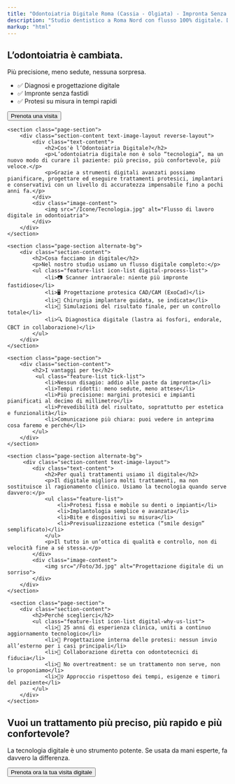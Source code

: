 ```yaml
---
title: "Odontoiatria Digitale Roma (Cassia - Olgiata) - Impronta Senza Fastidi | Dott. Polidori"
description: "Studio dentistico a Roma Nord con flusso 100% digitale. Dici addio alla vecchia impronta: usiamo lo scanner intraorale per cure precise, veloci e confortevoli. Prenota una visita."
markup: "html"
---
```


<section class="page-hero digitale-hero">
    <div class="page-hero-content">
        <h1>L’odontoiatria è cambiata.</h1>
        <p>Più precisione, meno sedute, nessuna sorpresa.</p>
        <ul class="feature-list hero-features">
            <li>✅ Diagnosi e progettazione digitale</li>
            <li>✅ Impronte senza fastidi</li>
            <li>✅ Protesi su misura in tempi rapidi</li>
        </ul>
        <button class="button-primary open-booking-modal hero-cta-button">Prenota una visita</button>
    </div>
</section>

<div class="page-container">

    <section class="page-section">
        <div class="section-content text-image-layout reverse-layout">
            <div class="text-content">
                <h2>Cos'è l’Odontoiatria Digitale?</h2>
                <p>L’odontoiatria digitale non è solo “tecnologia”, ma un nuovo modo di curare il paziente: più preciso, più confortevole, più veloce.</p>
                <p>Grazie a strumenti digitali avanzati possiamo pianificare, progettare ed eseguire trattamenti protesici, implantari e conservativi con un livello di accuratezza impensabile fino a pochi anni fa.</p>
            </div>
            <div class="image-content">
                <img src="/Icone/Tecnologia.jpg" alt="Flusso di lavoro digitale in odontoiatria">
            </div>
        </div>
    </section>

    <section class="page-section alternate-bg">
        <div class="section-content">
            <h2>Cosa facciamo in digitale</h2>
            <p>Nel nostro studio usiamo un flusso digitale completo:</p>
            <ul class="feature-list icon-list digital-process-list">
                <li>📷 Scanner intraorale: niente più impronte fastidiose</li>
                <li>🖥️ Progettazione protesica CAD/CAM (ExoCad)</li>
                <li>🦷 Chirurgia implantare guidata, se indicata</li>
                <li>🧠 Simulazioni del risultato finale, per un controllo totale</li>
                <li>🔍 Diagnostica digitale (lastra ai fosfori, endorale, CBCT in collaborazione)</li>
            </ul>
        </div>
    </section>
    
    <section class="page-section">
        <div class="section-content">
            <h2>I vantaggi per te</h2>
             <ul class="feature-list tick-list">
                <li>Nessun disagio: addio alle paste da impronta</li>
                <li>Tempi ridotti: meno sedute, meno attese</li>
                <li>Più precisione: margini protesici e impianti pianificati al decimo di millimetro</li>
                <li>Prevedibilità del risultato, soprattutto per estetica e funzionalità</li>
                <li>Comunicazione più chiara: puoi vedere in anteprima cosa faremo e perché</li>
            </ul>
        </div>
    </section>

    <section class="page-section alternate-bg">
         <div class="section-content text-image-layout">
            <div class="text-content">
                <h2>Per quali trattamenti usiamo il digitale</h2>
                <p>Il digitale migliora molti trattamenti, ma non sostituisce il ragionamento clinico. Usiamo la tecnologia quando serve davvero:</p>
                <ul class="feature-list">
                    <li>Protesi fissa e mobile su denti o impianti</li>
                    <li>Implantologia semplice e avanzata</li>
                    <li>Bite e dispositivi su misura</li>
                    <li>Previsualizzazione estetica (“smile design” semplificato)</li>
                </ul>
                <p>Il tutto in un’ottica di qualità e controllo, non di velocità fine a sé stessa.</p>
            </div>
            <div class="image-content">
                <img src="/Foto/3d.jpg" alt="Progettazione digitale di un sorriso">
            </div>
        </div>
    </section>

     <section class="page-section">
        <div class="section-content">
            <h2>Perché sceglierci</h2>
            <ul class="feature-list icon-list digital-why-us-list">
                <li>🔬 25 anni di esperienza clinica, uniti a continuo aggiornamento tecnologico</li>
                <li>🧩 Progettazione interna delle protesi: nessun invio all’esterno per i casi principali</li>
                <li>📏 Collaborazione diretta con odontotecnici di fiducia</li>
                <li>🚫 No overtreatment: se un trattamento non serve, non lo proponiamo</li>
                <li>🧘‍♀️ Approccio rispettoso dei tempi, esigenze e timori del paziente</li>
            </ul>
        </div>
    </section>
</div>

<section class="final-cta-section">
    <h2>Vuoi un trattamento più preciso, più rapido e più confortevole?</h2>
    <p>La tecnologia digitale è uno strumento potente. Se usata da mani esperte, fa davvero la differenza.</p>
    <button class="button-primary open-booking-modal">Prenota ora la tua visita digitale</button>
</section>